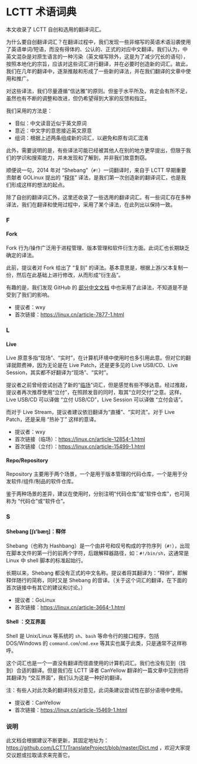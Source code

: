LCTT 术语词典
======

本文收录了 LCTT 自创和选用的翻译词汇。

为什么要自创翻译词汇？在翻译过程中，我们发现一些非缩写的英语术语沿袭使用了英语单词/短语，而没有得体的、公认的、正式的对应中文翻译。我们认为，中英文混杂是对原生语言的一种污染（英文缩写除外，这是为了减少冗长的语句），按照本地化的宗旨，应该对这些词汇进行翻译，并在必要时创造新的词汇。故此，我们在几年的翻译中，逐渐推敲和形成了一些新的译法，并在我们翻译的文章中使用和推广。

对这些译法，我们尽量遵循“信达雅”的原则。但鉴于水平所及，肯定会有所不足，虽然也有不断的调整和改进，但仍希望得到大家的反馈和指正。

我们采用的方法是：

- 音似：中文读音近似于英文原词
- 意近：中文字的意思接近英文原意
- 组词：根据上述两条组成新的词汇，以避免和原有词汇混淆

此外，需要说明的是，有些译法可能已经被其他人在别的地方更早提出，但限于我们的学识和搜索能力，并未发现和了解到，并非我们故意剽窃。

顺便说一句，2014 年对 “Shebang”（`#!`）一词翻译时，来自于 LCTT 早期重要贡献者 GOLinux 提出的 “[释伴](https://linux.cn/article-3664-1.html)” 译法，是我们第一次创造新的翻译词汇，也是我们形成这样的想法的起点。

除了自创的翻译词汇外，这里还收录了一些选用的翻译词汇。有一些词汇存在多种译法，我们在翻译和使用过程中，采用了某个译法，在此列出以保持一致。

### F

#### Fork

Fork 行为/操作广泛用于进程管理、版本管理和软件衍生方面。此词汇也长期缺乏确定的译法。

此前，提议者对 Fork 给出了 “复刻” 的译法。基本意思是，根据上游/父本复制一份，然后在此基础上进行修改，从而形成“衍生品”。

有趣的是，我们发现 GitHub 的 [部分中文文档](https://docs.github.com/zh/actions/managing-workflow-runs/approving-workflow-runs-from-public-forks) 中也采用了此译法，不知道是不是受到了我们的影响。

- 提议者：wxy
- 首次链接：https://linux.cn/article-7877-1.html

### L

#### Live

Live 原意多指“现场”、“实时”，在计算机环境中使用时也多引用此意。但对它的翻译就颇费神，因为无论是在 Live Patch，还是更多见的 Live USB/CD、Live Session，其实都不好翻译为“现场”、“实时”。

提议者之前曾经尝试创造了新的“[临场](https://linux.cn/article-12854-1.html)”词汇，但是感觉有些不够达意。经过推敲，提议者再次推荐使用“立付”，在照顾发音的同时，取其“立时交付”之意。这样，Live USB/CD 可以译做 “立付 USB/CD”，Live Session 可以译做 “立付会话”。

而对于 Live Stream，提议者建议依旧翻译为“直播”、“实时流”。对于 Live Patch，还是采用 “热补丁” 这样的意译。

- 提议者：wxy
- 首次链接（临场）：https://linux.cn/article-12854-1.html
- 首次链接（立付）：https://linux.cn/article-15499-1.html

#### Repo/Repository

Repository 主要用于两个场景，一个是用于版本管理的代码仓库，一个是用于分发软件/组件/制品的软件仓库。

鉴于两种场景的差异，建议在使用时，分别注明“代码仓库”或“软件仓库”，也可简称为 “代码仓”或“软件仓”。

### S

#### Shebang [ʃɪ'bæŋ]：释伴

Shebang（也称为 Hashbang）是一个由井号和叹号构成的字符序列（`#!`），出现在脚本文件的第一行的前两个字符，后跟解释器路径，如：`#!/bin/sh`，这通常是 Linux 中 shell 脚本的标准起始行。

长期以来，Shebang 都没有正式的中文名称。提议者将其翻译为：“释伴”，即解释伴随行的简称，同时又是 Shebang 的音译。（关于这个词汇的翻译，在下面的首次链接中有其它的建议和讨论。）

- 提议者：GoLinux
- 首次链接：https://linux.cn/article-3664-1.html

#### Shell ：交互界面

Shell 是 Unix/Linux 等系统的 `sh`、`bash` 等命令行的接口程序，包括 DOS/Windows 的 `command.com`/`cmd.exe` 等其实也属于此类，只是通常不这样称呼。

这个词汇也是一个一直没有翻译而径直使用的计算机词汇。我们也没有见到（找到）合适的翻译。但是我们在 LCTT 译者 CanYellow 翻译的一篇文章中见到他将其翻译为 “交互界面”，我们认为这是一种好的翻译。

注：有些人对此次条的翻译持反对意见，此词条建议尝试性在部分语境中使用。

- 提议者：CanYellow
- 首次链接：https://linux.cn/article-15469-1.html

### 说明

此文档会根据建议不断更新，其固定地址为： https://github.com/LCTT/TranslateProject/blob/master/Dict.md ，欢迎大家提交议题或拉取请求来完善它。